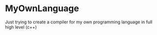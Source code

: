 # MyOwnLanguage
Just trying to create a compiler for my own programming language in full high level (c++)
